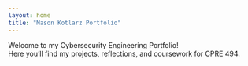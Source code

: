 ```yaml
---
layout: home
title: "Mason Kotlarz Portfolio"
---
```


Welcome to my Cybersecurity Engineering Portfolio!  
Here you’ll find my projects, reflections, and coursework for CPRE 494.
